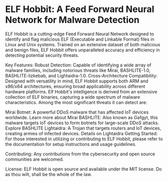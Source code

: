# ELF Hobbit: A Feed Forward Neural Network for Malware Detection


ELF Hobbit is a cutting-edge Feed Forward Neural Network designed to identify and flag malicious ELF (Executable and Linkable Format) files in Linux and Unix systems. Trained on an extensive dataset of both malicious and benign files, ELF Hobbit offers unparalleled accuracy and efficiency in detecting potential security threats.

Key Features:
Robust Detection: Capable of identifying a wide array of malware families, including notorious threats like Mirai, BASHLITE-1.0, BASHLITE-lizkebab, and Lightaidra-1.0.
Cross-Architecture Compatibility: Designed with versatility in mind, ELF Hobbit supports both ARM and x86/x64 architectures, ensuring broad applicability across different hardware platforms.
Elf Hobbit's intelligence is derived from an extensive collection of ELF binaries, capturing a wide spectrum of malware characteristics. Among the most significant threats it can detect are:

Mirai Botnet: A powerful DDoS malware that has affected IoT devices worldwide. Learn more about Mirai
BASHLITE: Also known as Gafgyt, this malware targets IoT devices to form botnets for large-scale DDoS attacks. Explore BASHLITE
Lightaidra: A Trojan that targets routers and IoT devices, creating armies of infected devices. Details on Lightaidra
Getting Started:
For those interested in utilizing or contributing to ELF Hobbit, please refer to the documentation for setup instructions and usage guidelines.

Contributing:
Any contributions from the cybersecurity and open source communities are welcomed. 

License:
ELF Hobbit is open source and available under the MIT license. Do as thou wilt, shall be the whole of the law. 
